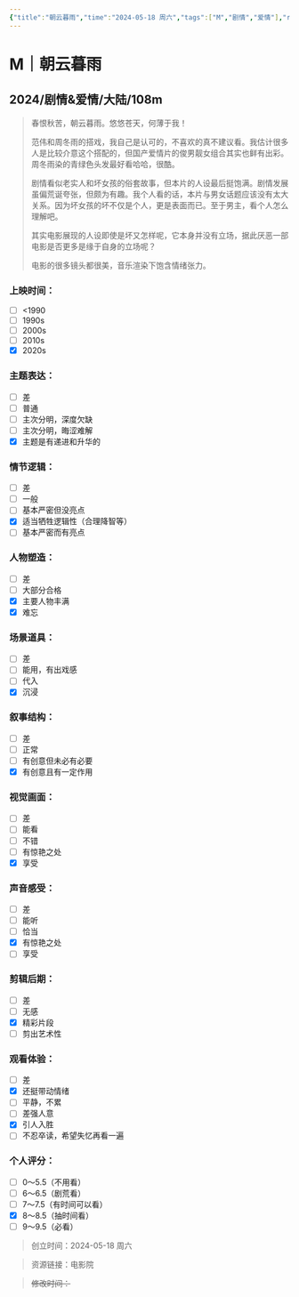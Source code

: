 ```yaml
---
{"title":"朝云暮雨","time":"2024-05-18 周六","tags":["M","剧情","爱情"],"rating":"8.5","dg-publish":true,"permalink":"/300 评价/M/新近看过/朝云暮雨/","dgPassFrontmatter":true,"created":"2024-05-18T18:44:10.361+08:00","updated":"2024-05-18T19:07:31.582+08:00"}
---
```


# M｜朝云暮雨
## 2024/剧情&爱情/大陆/108m
>春恨秋苦，朝云暮雨。悠悠苍天，何薄于我！
>
>范伟和周冬雨的搭戏，我自己是认可的，不喜欢的真不建议看。我估计很多人是比较介意这个搭配的，但国产爱情片的俊男靓女组合其实也鲜有出彩。周冬雨染的青绿色头发最好看哈哈，很酷。
>
>剧情看似老实人和坏女孩的俗套故事，但本片的人设最后挺饱满。剧情发展虽偏荒诞夸张，但颇为有趣。我个人看的话，本片与男女话题应该没有太大关系。因为坏女孩的坏不仅是个人，更是表面而已。至于男主，看个人怎么理解吧。
>
>其实电影展现的人设即使是坏又怎样呢，它本身并没有立场，据此厌恶一部电影是否更多是缘于自身的立场呢？
>
>电影的很多镜头都很美，音乐渲染下饱含情绪张力。
### 上映时间：
- [ ] <1990
- [ ] 1990s
- [ ] 2000s
- [ ] 2010s
- [x] 2020s
### 主题表达：
- [ ] 差
- [ ] 普通
- [ ] 主次分明，深度欠缺
- [ ] 主次分明，晦涩难解
- [x] 主题是有递进和升华的
### 情节逻辑：
- [ ] 差
- [ ] 一般
- [ ] 基本严密但没亮点
- [x] 适当牺牲逻辑性（合理降智等）
- [ ] 基本严密而有亮点
### 人物塑造：
- [ ] 差
- [ ] 大部分合格
- [x] 主要人物丰满
- [x] 难忘
### 场景道具：
- [ ] 差
- [ ] 能用，有出戏感
- [ ] 代入
- [x] 沉浸
### 叙事结构：
- [ ] 差
- [ ] 正常
- [ ] 有创意但未必有必要
- [x] 有创意且有一定作用
### 视觉画面：
- [ ] 差
- [ ] 能看
- [ ] 不错
- [ ] 有惊艳之处
- [x] 享受
### 声音感受：
- [ ] 差
- [ ] 能听
- [ ] 恰当
- [x] 有惊艳之处
- [ ] 享受
### 剪辑后期：
- [ ] 差
- [ ] 无感
- [x] 精彩片段
- [ ] 剪出艺术性
### 观看体验：
- [ ] 差
- [x] 还挺带动情绪
- [ ] 平静，不累
- [ ] 差强人意
- [x] 引人入胜
- [ ] 不忍卒读，希望失忆再看一遍
### 个人评分：
- [ ] 0～5.5（不用看）
- [ ] 6～6.5（剧荒看）
- [ ] 7～7.5（有时间可以看）
- [x] 8～8.5（抽时间看）
- [ ] 9～9.5（必看）

>创立时间：2024-05-18 周六

>资源链接：电影院

>~~修改时间：~~



